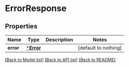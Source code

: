# ErrorResponse


## Properties
Name | Type | Description | Notes
------------ | ------------- | ------------- | -------------
**error** | [***Error**](Error.md) |  | [default to nothing]


[[Back to Model list]](../README.md#models) [[Back to API list]](../README.md#api-endpoints) [[Back to README]](../README.md)


